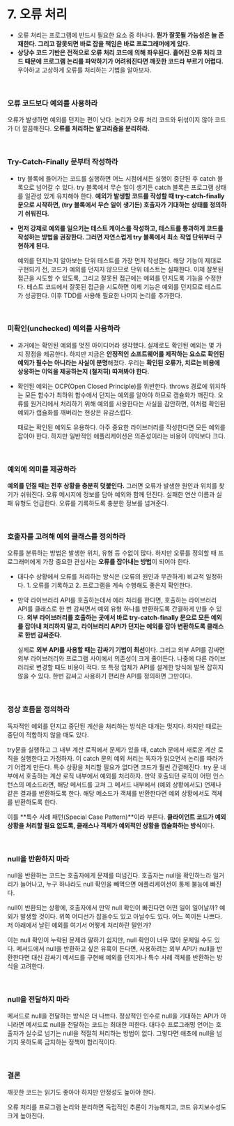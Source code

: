 # 7. 오류 처리

- 오류 처리는 프로그램에 반드시 필요한 요소 중 하나다. **뭔가 잘못될 가능성은 늘 존재한다. 그리고 잘못되면 바로 잡을 책임은 바로 프로그래머에게 있다.**
- **상당수 코드 기반은 전적으로 오류 처리 코드에 의해 좌우된다. 흩어진 오류 처리 코드 때문에 프로그램 논리를 파악하기가 어려워진다면 깨끗한 코드라 부르기 어렵다.** 우아하고 고상하게 오류를 처리하는 기법을 알아보자.

<br />

### 오류 코드보다 예외를 사용하라

오류가 발생하면 예외를 던지는 편이 낫다. 논리가 오류 처리 코드와 뒤섞이지 않아 코드가 더 깔끔해진다. **오류를 처리하는 알고리즘을 분리하라.**

<br />

### Try-Catch-Finally 문부터 작성하라

- try 블록에 들어가는 코드를 실행하면 어느 시점에서든 실행이 중단된 후 catch 블록으로 넘어갈 수 있다. try 블록에서 무슨 일이 생기든 catch 블록은 프로그램 상태를 일관성 있게 유지해야 한다. **예외가 발생할 코드를 작성할 때 try-catch-finally 문으로 시작하면, (try 블록에서 무슨 일이 생기든) 호출자가 기대하는 상태를 정의하기 쉬워진다.**

- **먼저 강제로 예외를 일으키는 테스트 케이스를 작성하고, 테스트를 통과하게 코드를 작성하는 방법을 권장한다. 그러면 자연스럽게 try 블록에서 최소 작업 단위부터 구현하게 된다.**

  예외를 던지는지 알아보는 단위 테스트를 가장 먼저 작성한다. 해당 기능이 제대로 구현되기 전, 코드가 예외를 던지지 않으므로 단위 테스트는 실패한다. 이제 잘못된 접근을 시도할 수 있도록, 그리고 잘못된 접근에는 예외를 던지도록 기능을 수정한다. 테스트 코드에서 잘못된 접근을 시도하면 이제 기능은 예외를 던지므로 테스트가 성공한다. 이후 TDD를 사용해 필요한 나머지 논리를 추가한다.

<br />

### 미확인(unchecked) 예외를 사용하라

- 과거에는 확인된 예외를 멋진 아이디어라 생각했다. 실제로도 확인된 예외는 몇 가지 장점을 제공한다. 하지만 지금은 **안정적인 소프트웨어를 제작하는 요소로 확인된 예외가 필수는 아니라는 사실이 분명**해졌다. 우리는 **확인된 오류가, 치르는 비용에 상응하는 이익을 제공하는지 (철저히) 따져봐야 한다.**

- 확인된 예외는 OCP(Open Closed Principle)를 위반한다. throws 경로에 위치하는 모든 함수가 최하위 함수에서 던지는 예외를 알아야 하므로 캡슐화가 깨진다. 오류를 원거리에서 처리하기 위해 예외를 사용한다는 사실을 감안하면, 이처럼 확인된 예외가 캡슐화를 깨버리는 현상은 유감스럽다.

  때로는 확인된 예외도 유용하다. 아주 중요한 라이브러리를 작성한다면 모든 예외를 잡아야 한다. 하지만 일반적인 애플리케이션은 의존성이라는 비용이 이익보다 크다.

<br />

### 예외에 의미를 제공하라

**예외를 던질 때는 전후 상황을 충분히 덧붙인다.** 그러면 오류가 발생한 원인과 위치를 찾기가 쉬워진다. 오류 메시지에 정보를 담아 예외와 함께 던진다. 실패한 연산 이름과 실패 유형도 언급한다. 오류를 기록하도록 충분한 정보를 넘겨준다.

<br />

### 호출자를 고려해 예외 클래스를 정의하라

오류를 분류하는 방법은 발생한 위치, 유형 등 수없이 많다. 하지만 오류를 정의할 때 프로그래머에게 가장 중요한 관심사는 **오류를 잡아내는 방법**이 되어야 한다.

- 대다수 상황에서 오류를 처리하는 방식은 (오류의 원인과 무관하게) 비교적 일정하다. 1. 오류를 기록하고 2. 프로그램을 계속 수행해도 좋은지 확인한다.

- 만약 라이브러리 API를 호출하는데서 에러 처리를 한다면, 호출하는 라이브러리 API를 클래스로 한 번 감싸면서 예외 유형 하나를 반환하도록 간결하게 만들 수 있다. **외부 라이브러리를 호출하는 곳에서 바로 try-catch-finally 문으로 모든 예외를 잡아내 처리하지 말고, 라이브러리 API가 던지는 예외를 잡아 변환하도록 클래스로 한번 감싸준다.**

  실제로 **외부 API를 사용할 때는 감싸기 기법이 최선**이다. 그리고 외부 API를 감싸면 외부 라이브러리와 프로그램 사이에서 의존성이 크게 줄어든다. 나중에 다른 라이브러리로 변경할 때도 비용이 적다. 또 특정 업체가 API를 설계한 방식에 발목 잡히지 않을 수 있다. 한번 감싸고 사용하기 편리한 API를 정의하면 그만이다.

<br />

### 정상 흐름을 정의하라

독자적인 예외를 던지고 중단된 계산을 처리하는 방식은 대개는 멋지다. 하지만 때로는 중단이 적합하지 않을 때도 있다.

try문을 실행하고 그 내부 계산 로직에서 문제가 있을 때, catch 문에서 새로운 계산 로직을 실행한다고 가정하자. 이 catch 문의 예외 처리는 독자가 읽으면서 논리를 따라가기 어렵게 만든다. 특수 상황을 처리할 필요가 없다면 코드가 훨씬 간결해진다. try 문 내부에서 호출하는 계산 로직 내부에서 예외를 처리하자. 만약 호출되던 로직이 어떤 인스턴스의 메소드라면, 해당 메서드를 고쳐 그 메서드 내부에서 (예외 상황에서도) 언제나 같은 결과를 반환하도록 한다. 해당 메소드가 객체를 반환한다면 예외 상황에서도 객체를 반환하도록 한다.

이를 **특수 사례 패턴(Special Case Pattern)**이라 부른다. **클라이언트 코드가 예외 상황을 처리할 필요 없도록, 클래스나 객체가 예외적인 상황을 캡슐화하는 방식**이다.

<br />

### null을 반환하지 마라

null을 반환하는 코드는 호출자에게 문제를 떠넘긴다. 호출자는 null을 확인하느라 일거리가 늘어나고, 누구 하나라도 null 확인을 빼먹으면 애플리케이션이 통제 불능에 빠진다.

null이 반환되는 상황에, 호출자에서 만약 null 확인이 빠진다면 어떤 일이 일어날까? 예외가 발생할 것이다. 위쪽 어디선가 잡을수도 있고 아닐수도 있다. 어느 쪽이든 나쁘다. 저 아래에서 날린 예외를 여기서 어떻게 처리하란 말인가?

이는 null 확인이 누락된 문제라 말하기 쉽지만, null 확인이 너무 많아 문제일 수도 있다. 메서드에서 null을 반환하고 싶은 유혹이 든다면, 사용하려는 외부 API가 null을 반환한다면 대신 감싸기 메서드를 구현해 예외를 던지거나 특수 사례 객체를 반환하는 방식을 고려한다.

<br />

### null을 전달하지 마라

메서드로 null을 전달하는 방식은 더 나쁘다. 정상적인 인수로 null을 기대하는 API가 아니라면 메서드로 null을 전달하는 코드는 최대한 피한다. 대다수 프로그래밍 언어는 호출자가 실수로 넘기는 null을 적절히 처리하는 방법이 없다. 그렇다면 애초에 null을 넘기지 못하도록 금지하는 정책이 합리적이다.

<br />

### 결론

깨끗한 코드는 읽기도 좋아야 하지만 안정성도 높아야 한다.

오류 처리를 프로그램 논리와 분리하면 독립적인 추론이 가능해지고, 코드 유지보수성도 크게 높아진다.

<br />
